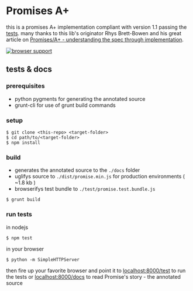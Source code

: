 
Promises A+
===========

this is a promises A+ implementation compliant with version 1.1 passing the [tests][2].
many thanks to this lib's originator Rhys Brett-Bowen and his great article on [Promises/A+ - understanding the spec through implementation][1].

[![browser support](https://ci.testling.com/espretto/promise.png)](https://ci.testling.com/espretto/promise)

[1]: http://modernjavascript.blogspot.de/2013/08/promisesa-understanding-by-doing.html
[2]: https://github.com/promises-aplus/promises-tests

tests & docs
------------

### prerequisites
- python pygments for generating the annotated source
- grunt-cli for use of grunt build commands

### setup
```
$ git clone <this-repo> <target-folder>
$ cd path/to/<target-folder>
$ npm install
```

### build
- generates the annotated source to the `./docs` folder
- uglifys source to `./dist/promise.min.js` for production environments ( ~1.8 kb )
- browserifys test bundle to `./test/promise.test.bundle.js`
```
$ grunt build
```

### run tests
in nodejs
```
$ npm test
```
in your browser
```
$ python -m SimpleHTTPServer
```
then fire up your favorite browser and point it to [localhost:8000/test](http://localhost:8000/test) to run the tests or [localhost:8000/docs](localhost:8000/docs/src/promise.js.html) to read Promise's story - the annotated source